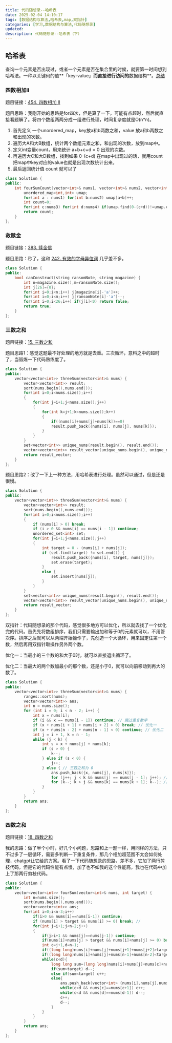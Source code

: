 ```yaml
---
title: 代码随想录--哈希表
date: 2025-02-04 14:10:17
tags: [数据结构与算法,哈希表,map,双指针]
categories: [学习,数据结构与算法,代码随想录]
updated: 
description: 代码随想录--哈希表（下）
---
```


## 哈希表

​	查询一个元素是否出现过，或者一个元素是否在集合里的时候，就要第一时间想到哈希法。一种以关键码的值**「key-value」**而直接进行访问的**数据结构**。[总结](https://programmercarl.com/%E5%93%88%E5%B8%8C%E8%A1%A8%E6%80%BB%E7%BB%93.html#%E5%93%88%E5%B8%8C%E8%A1%A8%E7%90%86%E8%AE%BA%E5%9F%BA%E7%A1%80)

### 四数相加Ⅱ

题目链接：[454. 四数相加 II](https://leetcode.cn/problems/4sum-ii/)

题目思路：我刚开始的思路是for四次，但是算了一下，可能有点超时，然后就直接看题解了。将四个数组两两分成一组进行处理，时间复杂度就是O(n*n)。

1. 首先定义 一个unordered_map，key放a和b两数之和，value 放a和b两数之和出现的次数。
2. 遍历大A和大B数组，统计两个数组元素之和，和出现的次数，放到map中。
3. 定义int变量count，用来统计 a+b+c+d = 0 出现的次数。
4. 再遍历大C和大D数组，找到如果 0-(c+d) 在map中出现过的话，就用count把map中key对应的value也就是出现次数统计出来。
5. 最后返回统计值 count 就可以了

```c++
class Solution {
public:
    int fourSumCount(vector<int>& nums1, vector<int>& nums2, vector<int>& nums3, vector<int>& nums4) {
        unordered_map<int,int> umap;
        for(int a : nums1) for(int b:nums2) umap[a+b]++;
        int count=0;
        for(int c:nums3) for(int d:nums4) if(umap.find(0-(c+d))!=umap.end()) count+=umap[0-(c+d)];
        return count;
    }
};
```

### 救赎金

题目链接：[383. 赎金信](https://leetcode.cn/problems/ransom-note/)

题目思路：秒了，这和 [242. 有效的字母异位词](https://leetcode.cn/problems/valid-anagram/) 几乎差不多。

```c++
class Solution {
public:
    bool canConstruct(string ransomNote, string magazine) {
        int n=magazine.size(),m=ransomNote.size();
        int j[26]={0};
        for(int i=0;i<n;i++) j[magazine[i]-'a']++;
        for(int i=0;i<m;i++) j[ransomNote[i]-'a']--;
        for(int i=0;i<26;i++) if(j[i]<0) return false; 
        return true;
    }
};
```

### 三数之和

题目链接：[15. 三数之和](https://leetcode.cn/problems/3sum/)

题目思路1：感觉这题最不好处理的地方就是去重。三次循环，意料之中的超时了，当锻炼一下代码熟练度了。

```c++
class Solution {
public:
    vector<vector<int>> threeSum(vector<int>& nums) {
        vector<vector<int>> result;
        sort(nums.begin(),nums.end());
        for(int i=0;i<nums.size();i++)
        {
            for(int j=i+1;j<nums.size();j++)
            {
                for(int k=j+1;k<nums.size();k++)
                {
                    if((nums[i]+nums[j]+nums[k])==0) 
                    result.push_back({nums[i], nums[j], nums[k]});
                }
            }
        }
        set<vector<int>> unique_nums(result.begin(), result.end());
        vector<vector<int>> result_vector(unique_nums.begin(), unique_nums.end());
        return result_vector;
    }
};
```

题目思路2：改了一下上一种方法，用哈希表进行处理。虽然可以通过，但是还是很慢。

```c++
class Solution {
public:
    vector<vector<int>> threeSum(vector<int>& nums) {
        vector<vector<int>> result;
        sort(nums.begin(),nums.end());
        for(int i=0;i<nums.size();i++)
        {
            if (nums[i] > 0) break;
            if (i > 0 && nums[i] == nums[i - 1]) continue;
            unordered_set<int> set;
            for(int j=i+1;j<nums.size();j++)
            {
                int target = 0 - (nums[i] + nums[j]);
                if (set.find(target) != set.end()) {
                    result.push_back({nums[i], target, nums[j]});   
                    set.erase(target);
                }
                else {
                    set.insert(nums[j]);
                }
            }
        }
        set<vector<int>> unique_nums(result.begin(), result.end());
        vector<vector<int>> result_vector(unique_nums.begin(), unique_nums.end());
        return result_vector;
    }
};
```

双指针：代码随想录的那个代码，感觉很多地方可以优化，所以就去找了一个优化完的代码。首先先将数组排序，我们只需要输出加和等于0的元素就可以，不用管次序。排序之后就可以从两端开始操作了，先创造一个大循环，用来固定住第一个数，然后再用双指针取操作另外两个数。

优化一：当最小的三个数的和大于0时，就可以直接退出循环了。

优化二：当最大的两个数加最小的那个数，还是小于0，就可以向前移动到再大的数了。

```c++
class Solution {
public:
    vector<vector<int>> threeSum(vector<int>& nums) {
        ranges::sort(nums);
        vector<vector<int>> ans;
        int n = nums.size();
        for (int i = 0; i < n - 2; i++) {
            int x = nums[i];
            if (i && x == nums[i - 1]) continue; // 跳过重复数字
            if (x + nums[i + 1] + nums[i + 2] > 0) break; // 优化一
            if (x + nums[n - 2] + nums[n - 1] < 0) continue; // 优化二
            int j = i + 1, k = n - 1;
            while (j < k) {
                int s = x + nums[j] + nums[k];
                if (s > 0) {
                    k--;
                } else if (s < 0) {
                    j++;
                } else { // 三数之和为 0
                    ans.push_back({x, nums[j], nums[k]});
                    for (j++; j < k && nums[j] == nums[j - 1]; j++); // 跳过重复数字
                    for (k--; k > j && nums[k] == nums[k + 1]; k--); // 跳过重复数字
                }
            }
        }
        return ans;
    }
};

```

### 四数之和

题目链接：[18. 四数之和](https://leetcode.cn/problems/4sum/)

我的思路：做了半个小时，好几个小问题，思路和上一题一样，用同样的方法，只不过多了一层循环，需要多判断一下重复条件，那几个相加超范围不太会如何处理，chatgpt让它给的方案。看了一下代码随想录的思路，差不多，它加了两行剪枝代码，但是它的代码性能有点慢，加了也不如我的这个性能高，我也在代码中加上了那两行剪枝代码。

```c++
class Solution {
public:
    vector<vector<int>> fourSum(vector<int>& nums, int target) {
        int n=nums.size();
        sort(nums.begin(),nums.end());
        vector<vector<int>> ans;
        for(int i=0;i<n-3;i++)
            if(i>0 && nums[i]==nums[i-1]) continue;
            if (nums[i] > target && nums[i] >= 0) break; // 
            for(int j=i+1;j<n-2;j++)
            {
                if(j>i+1 && nums[j]==nums[j-1]) continue;
                if(nums[i]+nums[j] > target && nums[i]+nums[j] >= 0) break; //
                int c=j+1,d=n-1;
                if((long long)nums[i]+nums[j]+nums[j+1]+nums[j+2]>target) break;
                if((long long)nums[i]+nums[j]+nums[n-1]+nums[n-2]<target) continue;
                while(c<d){
                    long long sum=(long long)nums[i]+nums[j]+nums[c]+nums[d];
                    if(sum>target) d--;
                    else if(sum<target) c++;
                    else{
                        ans.push_back(vector<int> {nums[i],nums[j],nums[c],nums[d]});
                        while(c<d && nums[c]==nums[c+1]) c++;
                        while(c<d && nums[d]==nums[d-1]) d--;
                        c++;
                        d--;
                    }
                }
            }
        }
        return ans;
    }
};
```





